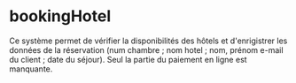 # bookingHotel
Ce système permet de vérifier la disponibilités des hôtels 
et d'enrigistrer les données de la réservation (num chambre ; nom hotel ; nom, prénom e-mail du client ; date du séjour).
Seul la partie du paiement en ligne est manquante.
